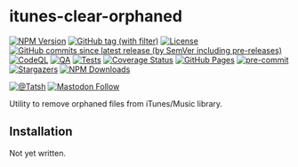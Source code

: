 # itunes-clear-orphaned

[![NPM Version](https://img.shields.io/npm/v/itunes-clear-orphaned)](https://www.npmjs.com/package/itunes-clear-orphaned)
[![GitHub tag (with filter)](https://img.shields.io/github/v/tag/Tatsh/itunes-clear-orphaned)](https://github.com/Tatsh/itunes-clear-orphaned/tags)
[![License](https://img.shields.io/github/license/Tatsh/itunes-clear-orphaned)](https://github.com/Tatsh/itunes-clear-orphaned/blob/master/LICENSE.txt)
[![GitHub commits since latest release (by SemVer including pre-releases)](https://img.shields.io/github/commits-since/Tatsh/itunes-clear-orphaned/v0.0.3/master)](https://github.com/Tatsh/itunes-clear-orphaned/compare/v0.0.3...master)
[![CodeQL](https://github.com/Tatsh/itunes-clear-orphaned/actions/workflows/codeql.yml/badge.svg)](https://github.com/Tatsh/itunes-clear-orphaned/actions/workflows/codeql.yml)
[![QA](https://github.com/Tatsh/itunes-clear-orphaned/actions/workflows/qa.yml/badge.svg)](https://github.com/Tatsh/itunes-clear-orphaned/actions/workflows/qa.yml)
[![Tests](https://github.com/Tatsh/itunes-clear-orphaned/actions/workflows/tests.yml/badge.svg)](https://github.com/Tatsh/itunes-clear-orphaned/actions/workflows/tests.yml)
[![Coverage Status](https://coveralls.io/repos/github/Tatsh/itunes-clear-orphaned/badge.svg?branch=master)](https://coveralls.io/github/Tatsh/itunes-clear-orphaned?branch=master)
[![GitHub Pages](https://github.com/Tatsh/itunes-clear-orphaned/actions/workflows/pages/pages-build-deployment/badge.svg)](https://tatsh.github.io/itunes-clear-orphaned/)
[![pre-commit](https://img.shields.io/badge/pre--commit-enabled-brightgreen?logo=pre-commit&logoColor=white)](https://github.com/pre-commit/pre-commit)
[![Stargazers](https://img.shields.io/github/stars/Tatsh/itunes-clear-orphaned?logo=github&style=flat)](https://github.com/Tatsh/itunes-clear-orphaned/stargazers)
[![NPM Downloads](https://img.shields.io/npm/dm/itunes-clear-orphaned)](https://www.npmjs.com/package/itunes-clear-orphaned)

[![@Tatsh](https://img.shields.io/badge/dynamic/json?url=https%3A%2F%2Fpublic.api.bsky.app%2Fxrpc%2Fapp.bsky.actor.getProfile%2F%3Factor%3Ddid%3Aplc%3Auq42idtvuccnmtl57nsucz72%26query%3D%24.followersCount%26style%3Dsocial%26logo%3Dbluesky%26label%3DFollow%2520%40Tatsh&query=%24.followersCount&style=social&logo=bluesky&label=Follow%20%40Tatsh)](https://bsky.app/profile/Tatsh.bsky.social)
[![Mastodon Follow](https://img.shields.io/mastodon/follow/109370961877277568?domain=hostux.social&style=social)](https://hostux.social/@Tatsh)

Utility to remove orphaned files from iTunes/Music library.

## Installation

Not yet written.
